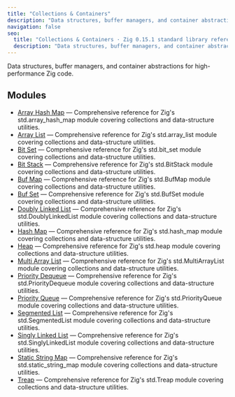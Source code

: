 ```yaml
---
title: "Collections & Containers"
description: "Data structures, buffer managers, and container abstractions for high-performance Zig code."
navigation: false
seo:
  title: "Collections & Containers · Zig 0.15.1 standard library reference"
  description: "Data structures, buffer managers, and container abstractions for high-performance Zig code."
---
```


Data structures, buffer managers, and container abstractions for high-performance Zig code.

## Modules

- [Array Hash Map](./array-hash-map) — Comprehensive reference for Zig's std.array_hash_map module covering collections and data-structure utilities.
- [Array List](./array-list) — Comprehensive reference for Zig's std.array_list module covering collections and data-structure utilities.
- [Bit Set](./bit-set) — Comprehensive reference for Zig's std.bit_set module covering collections and data-structure utilities.
- [Bit Stack](./bit-stack) — Comprehensive reference for Zig's std.BitStack module covering collections and data-structure utilities.
- [Buf Map](./buf-map) — Comprehensive reference for Zig's std.BufMap module covering collections and data-structure utilities.
- [Buf Set](./buf-set) — Comprehensive reference for Zig's std.BufSet module covering collections and data-structure utilities.
- [Doubly Linked List](./doubly-linked-list) — Comprehensive reference for Zig's std.DoublyLinkedList module covering collections and data-structure utilities.
- [Hash Map](./hash-map) — Comprehensive reference for Zig's std.hash_map module covering collections and data-structure utilities.
- [Heap](./heap) — Comprehensive reference for Zig's std.heap module covering collections and data-structure utilities.
- [Multi Array List](./multi-array-list) — Comprehensive reference for Zig's std.MultiArrayList module covering collections and data-structure utilities.
- [Priority Dequeue](./priority-dequeue) — Comprehensive reference for Zig's std.PriorityDequeue module covering collections and data-structure utilities.
- [Priority Queue](./priority-queue) — Comprehensive reference for Zig's std.PriorityQueue module covering collections and data-structure utilities.
- [Segmented List](./segmented-list) — Comprehensive reference for Zig's std.SegmentedList module covering collections and data-structure utilities.
- [Singly Linked List](./singly-linked-list) — Comprehensive reference for Zig's std.SinglyLinkedList module covering collections and data-structure utilities.
- [Static String Map](./static-string-map) — Comprehensive reference for Zig's std.static_string_map module covering collections and data-structure utilities.
- [Treap](./treap) — Comprehensive reference for Zig's std.Treap module covering collections and data-structure utilities.
